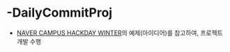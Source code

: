 # -DailyCommitProj

* [NAVER CAMPUS HACKDAY WINTER](https://github.com/NAVER-CAMPUS-HACKDAY/common/issues/19)의 예제(아이디어)를 참고하여, 프로젝트 개발 수행
